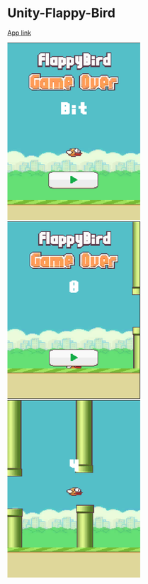 # Unity-Flappy-Bird

[App link](https://drive.google.com/drive/u/0/folders/14S_7lyfdhDZ_XtgVFNlb0Og40Lk06FAP)

 <img src="images/flappy bird 1.png" width="300" height="400" > <img src="images/flappy bird 2.png" width="300" height="400" > <img src="images/flappy bird 3.png" width="300" height="400" > 
